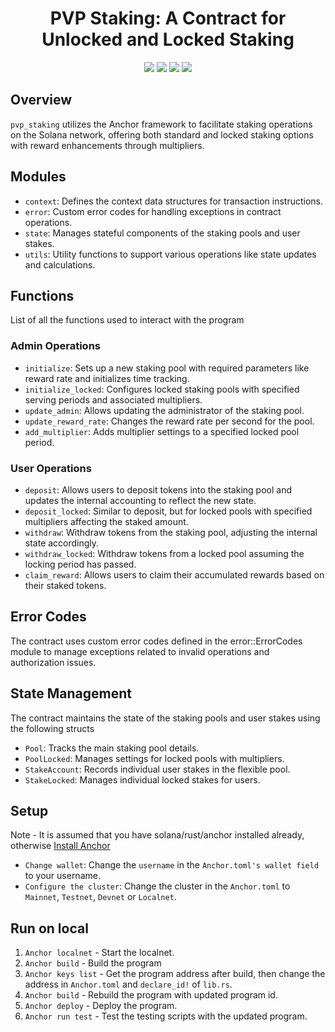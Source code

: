 <h1 align="center">PVP Staking: A Contract for Unlocked and Locked Staking</h1>

<p align="center">
  <img src="https://img.shields.io/badge/-Solana-000000?style=flat-square&logo=solana&logoColor=06AFF2">
  <img src="https://img.shields.io/badge/-Rust-000000?style=flat-square&logo=rust&logoColor=white">
  <img src="https://img.shields.io/badge/-Typescript-F7DF1E?style=flat-square&logo=typescript&logoColor=black">
  <img src="https://img.shields.io/badge/-VSCode-007ACC?style=flat-square&logo=visual-studio-code&logoColor=white">
</p>

## Overview
`pvp_staking` utilizes the Anchor framework to facilitate staking operations on the Solana network, offering both standard and locked staking options with reward enhancements through multipliers.

## Modules

- `context`: Defines the context data structures for transaction instructions.
- `error`: Custom error codes for handling exceptions in contract operations.
- `state`: Manages stateful components of the staking pools and user stakes.
- `utils`: Utility functions to support various operations like state updates and calculations.


## Functions
List of all the functions used to interact with the program

### Admin Operations

- `initialize`: Sets up a new staking pool with required parameters like reward rate and initializes time tracking.
- `initialize_locked`: Configures locked staking pools with specified serving periods and associated multipliers.
- `update_admin`: Allows updating the administrator of the staking pool.
- `update_reward_rate`: Changes the reward rate per second for the pool.
- `add_multiplier`: Adds multiplier settings to a specified locked pool period.

### User Operations

- `deposit`: Allows users to deposit tokens into the staking pool and updates the internal accounting to reflect the new state.
- `deposit_locked`: Similar to deposit, but for locked pools with specified multipliers affecting the staked amount.
- `withdraw`: Withdraw tokens from the staking pool, adjusting the internal state accordingly.
- `withdraw_locked`: Withdraw tokens from a locked pool assuming the locking period has passed.
- `claim_reward`: Allows users to claim their accumulated rewards based on their staked tokens.

## Error Codes
The contract uses custom error codes defined in the error::ErrorCodes module to manage exceptions related to invalid operations and authorization issues.

## State Management
The contract maintains the state of the staking pools and user stakes using the following structs

- `Pool`: Tracks the main staking pool details.
- `PoolLocked`: Manages settings for locked pools with multipliers.
- `StakeAccount`: Records individual user stakes in the flexible pool.
- `StakeLocked`: Manages individual locked stakes for users.

## Setup
Note - It is assumed that you have solana/rust/anchor installed already, otherwise <a href="https://www.anchor-lang.com/docs/installation">Install Anchor</a>
- `Change wallet`: Change the `username` in the `Anchor.toml's wallet field` to your username.
- `Configure the cluster`: Change the cluster in the `Anchor.toml` to `Mainnet`, `Testnet`, `Devnet` or `Localnet`.

## Run on local
1. `Anchor localnet` - Start the localnet.
2. `Anchor build` - Build the program
3. `Anchor keys list` - Get the program address after build, then change the address in `Anchor.toml` and `declare_id!` of `lib.rs`.
4. `Anchor build` - Rebuild the program with updated program id.
5. `Anchor deploy` - Deploy the program.
6. `Anchor run test` - Test the testing scripts with the updated program.
